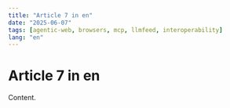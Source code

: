 ```yaml
---
title: "Article 7 in en"
date: "2025-06-07"
tags: [agentic-web, browsers, mcp, llmfeed, interoperability]
lang: "en"
---
```


# Article 7 in en

Content.
